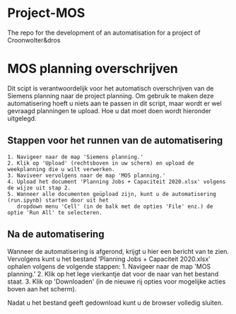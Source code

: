 # Project-MOS
 The repo for the development of an automatisation for a project of Croonwolter&dros
 
# MOS planning overschrijven
Dit scipt is verantwoordelijk voor het automatisch overschrijven van de Siemens planning naar de project planning. Om gebruik te maken deze automatisering hoeft u niets aan te passen in dit script, maar wordt er wel gevraagd planningen te upload. Hoe u dat moet doen wordt hieronder uitgelegd. 

## Stappen voor het runnen van de automatisering
    1. Navigeer naar de map 'Siemens planning.'
    2. Klik op 'Upload' (rechtsboven in uw scherm) en upload de weekplanning die u wilt verwerken.
    3. Naviveer vervolgens naar de map 'MOS planning.'
    4. Upload het document 'Planning Jobs + Capaciteit 2020.xlsx' volgens de wijze uit stap 2.
    5. Wanneer alle documenten geüpload zijn, kunt u de automatisering (run.ipynb) starten door uit het 
       dropdown menu 'Cell' (in de balk met de opties 'File' enz.) de optie 'Run All' te selecteren. 

## Na de automatisering
Wanneer de automatisering is afgerond, krijgt u hier een bericht van te zien. Vervolgens kunt u het bestand 'Planning Jobs + Capaciteit 2020.xlsx' ophalen volgens de volgende stappen:
    1. Navigeer naar de map 'MOS planning.'
    2. Klik op het lege vierkantje dat voor de naar van het bestand staat.
    3. Klik op 'Downloaden' (in de nieuwe rij opties voor mogelijke acties boven aan het scherm).
    
Nadat u het bestand geeft gedownload kunt u de browser volledig sluiten.
